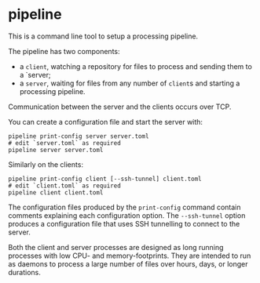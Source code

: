 pipeline
========

This is a command line tool to setup a processing pipeline.

The pipeline has two components:

- a `client`, watching a repository for files to process and
  sending them to a `server;
- a `server`, waiting for files from any number of `client`s
  and starting a processing pipeline.

Communication between the server and the clients occurs over TCP.

You can create a configuration file and start the server with:

```shell
pipeline print-config server server.toml
# edit `server.toml` as required
pipeline server server.toml
```

Similarly on the clients:

```shell
pipeline print-config client [--ssh-tunnel] client.toml
# edit `client.toml` as required
pipeline client client.toml
```

The configuration files produced by the `print-config` command contain comments
explaining each configuration option. The `--ssh-tunnel` option produces a
configuration file that uses SSH tunnelling to connect to the server.

Both the client and server processes are designed as long running processes
with low CPU- and memory-footprints. They are intended to run as daemons to
process a large number of files over hours, days, or longer durations.
